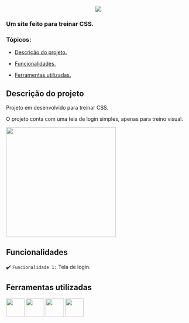 <p align="center">
   <img src="http://img.shields.io/static/v1?label=STATUS&message=FINALIZADO&color=BLUE&style=for-the-badge"/>
</p>

### Um site feito para treinar CSS.

### Tópicos:

- [Descrição do projeto.](#descrição-do-projeto)

- [Funcionalidades.](#funcionalidades)

- [Ferramentas utilizadas.](#ferramentas-utilizadas)

## Descrição do projeto

<p align="justify">
Projeto em desenvolvido para treinar CSS.

O projeto conta com uma tela de login simples, apenas para treino visual.
</p>

<div aling="center">
  <img width="300px" src="https://media.discordapp.net/attachments/844323169900167218/997597468512497695/Screenshot_712.png?width=526&height=669"/>
<div/>

## Funcionalidades

:heavy_check_mark: `Funcionalidade 1:` Tela de login.

## Ferramentas utilizadas

<div>
   <img width="50px" src="https://cdn.jsdelivr.net/gh/devicons/devicon/icons/javascript/javascript-original.svg"/>

   <img width="50px" src="https://cdn.jsdelivr.net/gh/devicons/devicon/icons/html5/html5-original.svg"/>

   <img width="50px" src="https://cdn.jsdelivr.net/gh/devicons/devicon/icons/css3/css3-original.svg"/>

   <img width="50px" src="https://cdn.jsdelivr.net/gh/devicons/devicon/icons/react/react-original.svg"/>
<div/>

###
